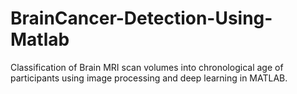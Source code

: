 # BrainCancer-Detection-Using-Matlab
Classification of Brain MRI scan volumes into chronological age of participants using image processing and deep learning in MATLAB.
